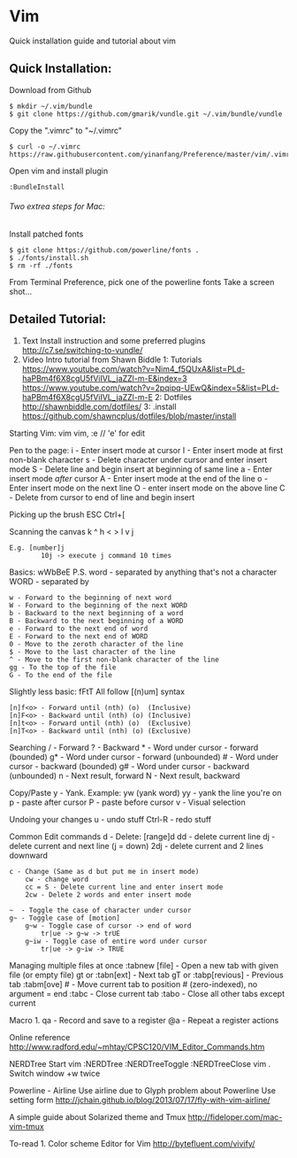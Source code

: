 # Vim

Quick installation guide and tutorial about vim

## Quick Installation:
Download from Github

    $ mkdir ~/.vim/bundle
    $ git clone https://github.com/gmarik/vundle.git ~/.vim/bundle/vundle
	
Copy the ".vimrc" to "~/.vimrc"

    $ curl -o ~/.vimrc https://raw.githubusercontent.com/yinanfang/Preference/master/vim/.vimrc

Open vim and install plugin

    :BundleInstall
    
###### Two extrea steps for Mac:
Install patched fonts

    $ git clone https://github.com/powerline/fonts .
    $ ./fonts/install.sh
    $ rm -rf ./fonts

From Terminal Preference, pick one of the powerline fonts
Take a screen shot...

## Detailed Tutorial:
1. Text 
  Install instruction and some preferred plugins
  http://c7.se/switching-to-vundle/
2. Video
Intro tutorial from Shawn Biddle 
	1: Tutorials
		https://www.youtube.com/watch?v=Nim4_f5QUxA&list=PLd-haPBm4f6X8cgU5fViIVL_jaZZl-m-E&index=3
 		https://www.youtube.com/watch?v=2pqipq-UEwQ&index=5&list=PLd-haPBm4f6X8cgU5fViIVL_jaZZl-m-E
	2: Dotfiles
		http://shawnbiddle.com/dotfiles/
	3: .install
		https://github.com/shawncplus/dotfiles/blob/master/install

Starting Vim:
	vim <file>
	vim, :e <file>		// 'e' for edit

Pen to the page:
	i - Enter insert mode at cursor
	I - Enter insert mode at first non-blank character
	s - Delete character under cursor and enter insert mode
	S - Delete line and begin insert at beginning of same line
	a - Enter insert mode _after_ cursor
	A - Enter insert mode at the end of the line
	o - Enter insert mode on the next line
	O - enter insert mode on the above line
	C - Delete from cursor to end of line and begin insert

Picking up the brush
	ESC
	Ctrl+[

Scanning the canvas
	    k
	    ^
	h <   > l
	    v
	    j

	E.g. [number]j
			10j -> execute j command 10 times

Basics: wWbBeE
P.S.
	word - separated by anything that's not a character
	WORD - separated by

	w - Forward to the beginning of next word
	W - Forward to the beginning of the next WORD
	b - Backward to the next beginning of a word
	B - Backward to the next beginning of a WORD
	e - Forward to the next end of word
	E - Forward to the next end of WORD
	0 - Move to the zeroth character of the line
	$ - Move to the last character of the line
	^ - Move to the first non-blank character of the line
	gg - To the top of the file
	G - To the end of the file

Slightly less basic: fFtT All follow [(n)um] syntax

	[n]f<o> - Forward until (nth) (o)  (Inclusive)
	[n]F<o> - Backward until (nth) (o) (Inclusive)
	[n]t<o> - Forward until (nth) (o)  (Exclusive)
	[n]T<o> - Backward until (nth) (o) (Exclusive)

Searching
	/  - Forward
	?  - Backward
	*  - Word under cursor - forward  (bounded)
	g* - Word under cursor - forward  (unbounded)
	#  - Word under cursor - backward (bounded)
	g# - Word under cursor - backward (unbounded)
	n  - Next result, forward
	N  - Next result, backward

Copy/Paste
	y - Yank. Example: yw (yank word)
	yy - yank the line you're on
	p - paste after cursor
	P - paste before cursor
	v - Visual selection

Undoing your changes
	u - undo stuff
	Ctrl-R - redo stuff

Common Edit commands
	d - Delete: [range]d<motion>
	    dd  - delete current line
	    dj  - delete current and next line (j = down)
	    2dj - delete current and 2 lines downward

	c - Change (Same as d but put me in insert mode)
	    cw - change word
	    cc = S - Delete current line and enter insert mode  
	    2cw - Delete 2 words and enter insert mode

	~  - Toggle the case of character under cursor
	g~ - Toggle case of [motion]
	    g~w - Toggle case of cursor -> end of word
	        tr|ue -> g~w -> trUE
	    g~iw - Toggle case of entire word under cursor
	        tr|ue -> g~iw -> TRUE

Managing multiple files at once
	:tabnew [file]       - Open a new tab with given file (or empty file)
	gt or :tabn[ext]     - Next tab
	gT or :tabp[revious] - Previous tab
	:tabm[ove] # - Move current tab to position # (zero-indexed), no argument = end
	:tabc        - Close current tab
	:tabo        - Close all other tabs except current

Macro
	1. qa - Record and save to a register
	   @a - Repeat a register actions



Online reference
	http://www.radford.edu/~mhtay/CPSC120/VIM_Editor_Commands.htm


NERDTree 
	Start
		vim :NERDTree
			:NERDTreeToggle
			:NERDTreeClose
		vim .
	Switch window
		<Ctrl>+w twice

Powerline - Airline
	Use airline due to Glyph problem about Powerline
	Use setting form http://jchain.github.io/blog/2013/07/17/fly-with-vim-airline/

A simple guide about Solarized theme and Tmux
	http://fideloper.com/mac-vim-tmux

To-read
	1. Color scheme Editor for Vim
		http://bytefluent.com/vivify/






